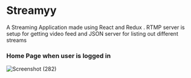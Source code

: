 # Streamyy #
A Streaming Application made using React and Redux . RTMP server is setup for getting video feed and JSON server for listing out different streams 

### Home Page when user is logged in ###
![Screenshot (282)](https://user-images.githubusercontent.com/87593435/180187436-a2cb577a-b341-40a0-9087-4f7604f45375.png)
